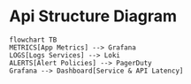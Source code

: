 # Api Structure Diagram

```mermaid
flowchart TB
METRICS[App Metrics] --> Grafana
LOGS[Logs Services] --> Loki
ALERTS[Alert Policies] --> PagerDuty
Grafana --> Dashboard[Service & API Latency]
```
